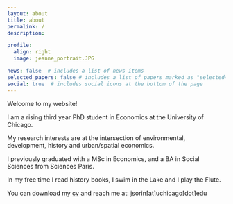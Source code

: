```yaml
---
layout: about
title: about
permalink: /
description: 

profile:
  align: right
  image: jeanne_portrait.JPG

news: false  # includes a list of news items
selected_papers: false # includes a list of papers marked as "selected={true}"
social: true  # includes social icons at the bottom of the page
---
```


Welcome to my website!

I am a rising third year PhD student in Economics at the University of Chicago. 

My research interests are at the intersection of environmental, development, history and urban/spatial economics.

I previously graduated with a MSc in Economics, and a BA in Social Sciences from Sciences Paris.


In my free time I read history books, I swim in the Lake and I play the Flute.

You can download my [cv](/assets/pdf/cv_jeanne.pdf) and reach me at: jsorin[at]uchicago[dot]edu
